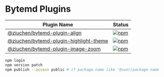 # Bytemd Plugins

| Plugin Name | Status |
| --- | --- |
| [@ziuchen/bytemd-plugin-align](https://github.com/ZiuChen/bytemd-plugin/tree/main/packages/bytemd-plugin-align) | [![npm](https://img.shields.io/npm/v/@ziuchen/bytemd-plugin-align.svg)](https://www.npmjs.com/package/@ziuchen/bytemd-plugin-align) |
| [@ziuchen/bytemd-plugin-highlight-theme](https://github.com/ZiuChen/bytemd-plugin/tree/main/packages/bytemd-plugin-highlight-theme) | [![npm](https://img.shields.io/npm/v/@ziuchen/bytemd-plugin-highlight-theme.svg)](https://www.npmjs.com/package/@ziuchen/bytemd-plugin-highlight-theme) |
| [@ziuchen/bytemd-plugin-image-zoom](https://github.com/ZiuChen/bytemd-plugin/tree/main/packages/bytemd-plugin-image-zoom) | [![npm](https://img.shields.io/npm/v/@ziuchen/bytemd-plugin-image-zoom.svg)](https://www.npmjs.com/package/@ziuchen/bytemd-plugin-image-zoom) |

```sh
npm login
npm version patch
npm publish --access public # if package.name like '@user/package-name', use this
```